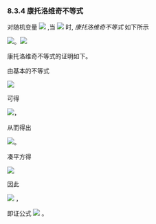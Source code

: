 ### 8.3.4 康托洛维奇不等式

对随机变量 <img src="http://latex.codecogs.com/gif.latex?x" style="border:none;"> ,当 <img src="http://latex.codecogs.com/gif.latex?0<a\leq%20x\leq%20b" style="border:none;"> 时, *康托洛维奇不等式* 如下所示  

<img src="http://latex.codecogs.com/gif.latex?E[x]E[\frac{1}{x}]\leq\frac{(a+b)^{2}}{4ab}" style="border:none;">。<img src="http://latex.codecogs.com/gif.latex?(8.9)" style="border:none;">  

康托洛维奇不等式的证明如下。  

由基本的不等式  

<img src="http://latex.codecogs.com/gif.latex?0\leq(b-x)(x-a)=(a+b-x)x-ab" style="border:none;">

可得  

<img src="http://latex.codecogs.com/gif.latex?\frac{1}{x}\leq\frac{a+b-x}{ab}" style="border:none;">，   

从而得出  

<img src="http://latex.codecogs.com/gif.latex?E[x]E[\frac{1}{x}]\leq\frac{E[x](a+b-E[x])}{ab}" style="border:none;">。  

凑平方得  

<img src="http://latex.codecogs.com/gif.latex?E[x](a+b-E[x])\begin{align*}&=-(E[x]-\frac{a+b}{2})^{2}+\frac{(a+b)^{2}}{4}\\&\leq\frac{(a+b)^{2}}{4}\end{align*}" style="border:none;">  

因此  

<img src="http://latex.codecogs.com/gif.latex?E[x]E[\frac{1}{x}]\begin{align*}&\leq\frac{-(E[x]-\frac{(a+b)}{2})^{2}+\frac{(a+b)^{2}}{4}}{ab}\\&\leq\frac{(a+b)^{2}}{4ab}\end{align*}" style="border:none;"> ，  

即证公式 <img src="http://latex.codecogs.com/gif.latex?(8.9)" style="border:none;"> 。
